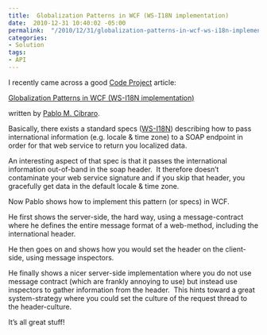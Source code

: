 ```yaml
---
title:  Globalization Patterns in WCF (WS-I18N implementation)
date:  2010-12-31 10:40:02 -05:00
permalink:  "/2010/12/31/globalization-patterns-in-wcf-ws-i18n-implementation/"
categories:
- Solution
tags:
- API
---
```

<p>I recently came across a good <a href="http://www.codeproject.com/">Code Project</a> article:</p>  <p><a href="http://www.codeproject.com/KB/WCF/WSI18N.aspx">Globalization Patterns in WCF (WS-I18N implementation)</a></p>  <p>written by <a href="http://weblogs.asp.net/cibrax/">Pablo M. Cibraro</a>.</p>  <p>Basically, there exists a standard specs (<a href="http://www.w3.org/TR/2005/WD-ws-i18n-20050914/">WS-I18N</a>) describing how to pass international information (e.g. locale &amp; time zone) to a SOAP endpoint in order for that web service to return you localized data.</p>  <p>An interesting aspect of that spec is that it passes the international information out-of-band in the soap header.&#160; It therefore doesn’t contaminate your web service signature and if you skip that header, you gracefully get data in the default locale &amp; time zone.</p>  <p>Now Pablo shows how to implement this pattern (or specs) in WCF.</p>  <p>He first shows the server-side, the hard way, using a message-contract where he defines the entire message format of a web-method, including the international header.</p>  <p>He then goes on and shows how you would set the header on the client-side, using message inspectors.</p>  <p>He finally shows a nicer server-side implementation where you do not use message contract (which are frankly annoying to use) but instead use inspectors to gather information from the header.&#160; This hints toward a great system-strategy where you could set the culture of the request thread to the header-culture.</p>  <p>It’s all great stuff!</p>
